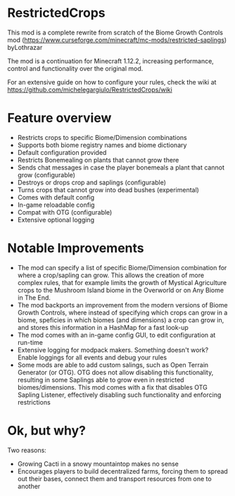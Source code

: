 # RestrictedCrops

This mod is a complete rewrite from scratch of the Biome Growth Controls mod (https://www.curseforge.com/minecraft/mc-mods/restricted-saplings) byLothrazar

The mod is a continuation for Minecraft 1.12.2, increasing performance, control and functionality over the original mod.

For an extensive guide on how to configure your rules, check the wiki at https://github.com/michelegargiulo/RestrictedCrops/wiki

# Feature overview
- Restricts crops to specific Biome/Dimension combinations
- Supports both biome registry names and biome dictionary
- Default configuration provided
- Restricts Bonemealing on plants that cannot grow there
- Sends chat messages in case  the player bonemeals a plant that cannot grow (configurable)
- Destroys or drops crop and saplings (configurable)
- Turns crops that cannot grow into dead bushes (experimental)
- Comes with default config
- In-game reloadable config
- Compat with OTG (configurable)
- Extensive optional logging

# Notable Improvements
- The mod can specify a list of specific Biome/Dimension combination for where a crop/sapling can grow. This allows the creation of more complex rules, that for example limits the growth of Mystical Agriculture crops to the Mushroom Island biome in the Overworld or on Any Biome in The End.
- The mod backports an improvement from the modern versions of Biome Growth Controls, where instead of specifying which crops can grow in a biome, speficies in which biomes (and dimensions) a crop can grow in, and stores this information in a HashMap for a fast look-up
- The mod comes with an in-game config GUI, to edit configuration at run-time
- Extensive logging for modpack makers. Something doesn't work? Enable loggings for all events and debug your rules
- Some mods are able to add custom salings, such as Open Terrain Generator (or OTG). OTG does not allow disabling this functionality, resulting in some Saplings able to grow even in restricted biomes/dimensions. This mod comes with a fix that disables OTG Sapling Listener, effectively disabling such functionality and enforcing restrictions

# Ok, but why?
Two reasons:
- Growing Cacti in a snowy mountaintop makes no sense
- Encourages players to build decentralized farms, forcing them to spread out their bases, connect them and transport resources from one to another
